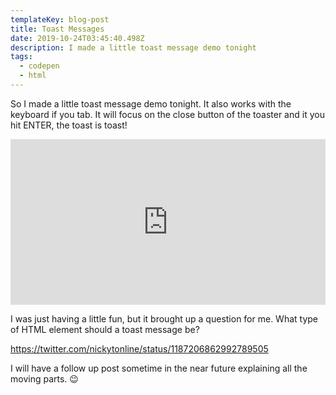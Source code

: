 ```yaml
---
templateKey: blog-post
title: Toast Messages
date: 2019-10-24T03:45:40.498Z
description: I made a little toast message demo tonight
tags:
  - codepen
  - html
---
```

So I made a little toast message demo tonight. It also works with the keyboard if you tab. It will focus on the close button of the toaster and it you hit ENTER, the toast is toast!

<iframe height="265" style="width: 100%;height: 265px;" scrolling="no" title="Toast Messages" src="https://codepen.io/nickytonline/embed/OJJmLyK?height=265&theme-id=0&default-tab=result" frameborder="no" allowtransparency="true" allowfullscreen="true">
  See the Pen <a href='https://codepen.io/nickytonline/pen/OJJmLyK'>Toast Messages</a> by Nick Taylor
  (<a href='https://codepen.io/nickytonline'>@nickytonline</a>) on <a href='https://codepen.io'>CodePen</a>.
</iframe>

I was just having a little fun, but it brought up a question for me. What type of HTML element should a toast message be?

https://twitter.com/nickytonline/status/1187206862992789505

I will have a follow up post sometime in the near future explaining all the moving parts. 😉
